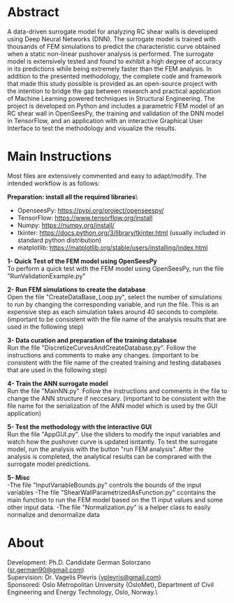 # Abstract
A data-driven surrogate model for analyzing RC shear walls is developed using Deep Neural Networks (DNN). The surrogate model is trained with thousands of FEM simulations to predict the characteristic curve obtained when a static non-linear pushover analysis is performed. The surrogate model is extensively tested and found to exhibit a high degree of accuracy in its predictions while being extremely faster than the FEM analysis. In addition to the presented methodology, the complete code and framework that made this study possible is provided as an open-source project with the intention to bridge the gap between research and practical application of Machine Learning powered techniques in Structural Engineering. The project is developed on Python and includes a parametric FEM model of an RC shear wall in OpenSeesPy, the training and validation of the DNN model in TensorFlow, and an application with an interactive Graphical User Interface to test the methodology and visualize the results. 

# Main Instructions 
Most files are extensively commented and easy to adapt/modify. The intended workflow is as follows:

**Preparation: install all the required libraries**\
- OpenseesPy: https://pypi.org/project/openseespy/
- TensorFlow: https://www.tensorflow.org/install
- Numpy: https://numpy.org/install/
- tkinter: https://docs.python.org/3/library/tkinter.html  (usually included in standard python distribution)
- matplotlib:  https://matplotlib.org/stable/users/installing/index.html

**1- Quick Test of the FEM model using OpenSeesPy**\
To perform a quick test with the FEM model using OpenSeesPy, run the file "RunValidationExample.py"

**2- Run FEM simulations to create the database**\
Open the file "CreateDataBase_Loop.py", select the number of simulations to run by changing the corresponding variable, and run the file. This is an expensive step as each simulation takes around 40 seconds to complete. (important to be consistent with the file name of the analysis results that are used in the following step)

**3- Data curation and preparation of the training database**\
Run the file "DiscretizeCurvesAndCreateDatabase.py". Follow the instructions and comments to make any changes. (important to be consistent with the file name of the created training and testing databases that are used in the following step)

**4- Train the ANN surrogate model**\
Run the file "MainNN.py". Follow the instructions and comments in the file to change the ANN structure if neccesary. (important to be consistent with the file name for the serialization of the ANN model which is used by the GUI application)

**5- Test the methodology with the interactive GUI**\
Run the file "AppGUI.py". Use the sliders to modify the input variables and watch how the pushover curve is updated isntantly. To test the surrogate model, run the analysis with the button "run FEM analysis". After the analysis is completed, the analytical results can be comprared with the surrogate model predictions.

**5- Misc**\
-The file "InputVariableBounds.py" controls the bounds of the input variables
-The file "ShearWallParametrizedAsFunction.py" ccontains the main function to run the FEM model based on the 11 input values and some other input data.
-The file "Normalization.py" is a helper class to easily normalize and denormalize data

# About
Development: Ph.D. Candidate German Solorzano (sr.german90@gmail.com)\
Supervision: Dr. Vagelis Plevris (vplevris@gmail.com)\
Sponsored:  Oslo Metropolitan University (OsloMet), Department of Civil Engineering and Energy Technology, Oslo, Norway.\
